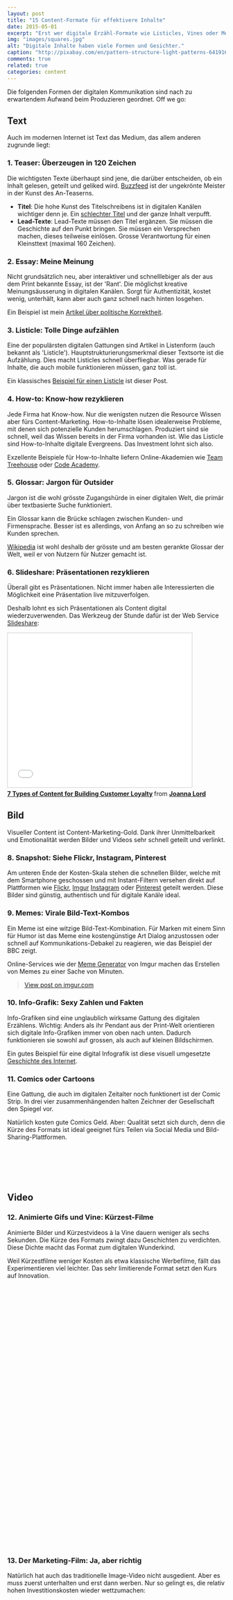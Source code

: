 ```yaml
---
layout: post
title: "15 Content-Formate für effektivere Inhalte"
date: 2015-05-01
excerpt: "Erst wer digitale Erzähl-Formate wie Listicles, Vines oder Memes beherrscht, produziert Inhalte, die gefallen, geteilt und verlinkt werden."
img: "images/squares.jpg"
alt: "Digitale Inhalte haben viele Formen und Gesichter."
caption: "http://pixabay.com/en/pattern-structure-light-patterns-641916/"
comments: true
related: true
categories: content
---
```


Die folgenden Formen der digitalen Kommunikation sind nach zu erwartendem Aufwand beim Produzieren geordnet. Off we go:

## Text
Auch im modernen Internet ist Text das Medium, das allem anderen zugrunde liegt:

### 1. Teaser: Überzeugen in 120 Zeichen
Die wichtigsten Texte überhaupt sind jene, die darüber entscheiden, ob ein Inhalt gelesen, geteilt und geliked wird. [Buzzfeed](http://www.buzzfeed.com/) ist der ungekrönte Meister in der Kunst des An-Teaserns. 

- **Titel**: Die hohe Kunst des Titelschreibens ist in digitalen Kanälen wichtiger denn je. Ein [schlechter Titel](/vom-guten-titel) und der ganze Inhalt verpufft.
- **Lead-Texte**: Lead-Texte müssen den Titel ergänzen. Sie müssen die Geschichte auf den Punkt bringen. Sie müssen ein Versprechen  machen, dieses teilweise einlösen. Grosse Verantwortung für einen Kleinsttext (maximal 160 Zeichen). 

### 2. Essay: Meine Meinung
Nicht grundsätzlich neu, aber interaktiver und schnelllebiger als der aus dem Print bekannte Essay, ist der 'Rant'. Die möglichst kreative Meinungsäusserung in digitalen Kanälen. Sorgt für Authentizität, kostet wenig, unterhält, kann aber auch ganz schnell nach hinten losgehen.

Ein Beispiel ist mein [Artikel über politische Korrektheit](/politisch-korrekt).

### 3. Listicle: Tolle Dinge aufzählen
Eine der populärsten digitalen Gattungen sind Artikel in Listenform (auch bekannt als 'Listicle'). Hauptstrukturierungsmerkmal dieser Textsorte ist die Aufzählung. Dies macht Listicles schnell überfliegbar. Was gerade für Inhalte, die auch mobile funktionieren müssen, ganz toll ist.

Ein klassisches [Beispiel für einen Listicle](/abstraktes-konkret) ist dieser Post.

### 4. How-to: Know-how rezyklieren
Jede Firma hat Know-how. Nur die wenigsten nutzen die Resource Wissen aber fürs Content-Marketing. How-to-Inhalte lösen idealerweise Probleme, mit denen sich potenzielle Kunden herumschlagen. Produziert sind sie schnell, weil das Wissen bereits in der Firma vorhanden ist. Wie das Listicle sind How-to-Inhalte digitale Evergreens. Das Investment lohnt sich also.

Exzellente Beispiele für How-to-Inhalte liefern Online-Akademien wie [Team Treehouse](https://teamtreehouse.com/) oder [Code Academy](http://www.codecademy.com/).

### 5. Glossar: Jargon für Outsider
Jargon ist die wohl grösste Zugangshürde in einer digitalen Welt, die primär über textbasierte Suche funktioniert.  

Ein Glossar kann die Brücke schlagen zwischen Kunden- und Firmensprache. Besser ist es allerdings, von Anfang an so zu schreiben wie Kunden sprechen.

[Wikipedia](https://www.wikipedia.org/) ist wohl deshalb der grösste und am besten gerankte Glossar der Welt, weil er von Nutzern für Nutzer gemacht ist.

### 6. Slideshare: Präsentationen rezyklieren
Überall gibt es Präsentationen. Nicht immer haben alle Interessierten die Möglichkeit eine Präsentation live mitzuverfolgen. 

Deshalb lohnt es sich Präsentationen als Content digital wiederzuverwenden. Das Werkzeug der Stunde dafür ist der Web Service [Slideshare](http://www.slideshare.net/):

<div class="frame">
	<iframe src="/loader.gif" data-layzr="//www.slideshare.net/slideshow/embed_code/key/sZ9bEdpVlE6oMM" width="425" height="355" frameborder="0" marginwidth="0" marginheight="0" scrolling="no" style="border:1px solid #CCC; border-width:1px; margin-bottom:5px; max-width: 100%;" allowfullscreen> </iframe> <div style="margin-bottom:5px"> <strong> <a href="//www.slideshare.net/JoannaLord/7-types-of-content-for-building-customer-loyalty" title="7 Types of Content for Building Customer Loyalty" target="_blank">7 Types of Content for Building Customer Loyalty</a> </strong> from <strong><a href="//www.slideshare.net/JoannaLord" target="_blank">Joanna Lord</a></strong> </div>
</div>



## Bild
Visueller Content ist Content-Marketing-Gold. Dank ihrer Unmittelbarkeit und Emotionalität werden Bilder und Videos sehr schnell geteilt und verlinkt.

### 8. Snapshot: Siehe Flickr, Instagram, Pinterest
Am unteren Ende der Kosten-Skala stehen die schnellen Bilder, welche mit dem Smartphone geschossen und mit Instant-Filtern versehen direkt auf Plattformen wie [Flickr](https://www.flickr.com/), [Imgur](http://imgur.com/) [Instagram](https://instagram.com/) oder [Pinterest](https://www.pinterest.com/) geteilt werden. Diese Bilder sind günstig, authentisch und für digitale Kanäle ideal. 

### 9. Memes: Virale Bild-Text-Kombos
Ein Meme ist eine witzige Bild-Text-Kombination. Für Marken mit einem Sinn für Humor ist das Meme eine kostengünstige Art Dialog anzustossen oder schnell auf Kommunikations-Debakel zu reagieren, wie das Beispiel der BBC zeigt. 

Online-Services wie der [Meme Generator](http://imgur.com/memegen) von Imgur machen das Erstellen von Memes zu einer Sache von Minuten.

<div class="frame">
<blockquote frameboder="0" class="imgur-embed-pub" lang="en" data-id="TJK1I4p"><a href="//imgur.com/TJK1I4p">View post on imgur.com</a></blockquote><script async data-layzr="//s.imgur.com/min/embed.js" charset="utf-8"></script>
</div>

### 10. Info-Grafik: Sexy Zahlen und Fakten

Info-Grafiken sind eine unglaublich wirksame Gattung des digitalen Erzählens. Wichtig: Anders als ihr Pendant aus der Print-Welt orientieren sich digitale Info-Grafiken immer von oben nach unten. Dadurch funktionieren sie sowohl auf grossen, als auch auf kleinen Bildschirmen.

Ein gutes Beispiel für eine digital Infografik ist diese visuell umgesetzte [Geschichte des Internet](http://imgur.com/gallery/2alXPQI).


### 11. Comics oder Cartoons
Eine Gattung, die auch im digitalen Zeitalter noch funktionert ist der Comic Strip. In drei vier zusammenhängenden halten Zeichner der Gesellschaft den Spiegel vor.

Natürlich kosten gute Comics Geld. Aber: Qualität setzt sich durch, denn die Kürze des Formats ist ideal geeignet fürs Teilen  via Social Media und Bild-Sharing-Plattformen.

<div class="frame">
	<iframe data-layzr="https://www.flickr.com/photos/hubspot/3196650975/in/photolist-6i88T9-9o3ca-3CUrT3-3gL1ZP-4XuNSB-nzHSKN-5StEXZ-giAUwE-6efkWB-2Tm1Ve-7k6afn-6B5kFg-8h91kD-5PyKUi-7xoW9D-6VioLG-8sT5Y6-72tm9y-6Vev6D-2TkFQM-98xhxq-3keWeh-6iTsxV-3zVm4o-e5JhS3-crogds-pMDofF-9VyKmF-73wC9H-gvTq8B-3bk6NK-dW5dky-6Vev5D-5yTSg3-5XMfiR-92SwtA-6oSfBE-6vN5Z8-kdXdoN-9Jmnm-34upJs-5TkXB2-3gL1X8-7rk2Ti-6VioNG-2LoZD9-6ViyYu-6MF497-2TkFLp-amGiTE/player/" width="75" height="75" frameborder="0" allowfullscreen webkitallowfullscreen mozallowfullscreen oallowfullscreen msallowfullscreen></iframe>
</div>

## Video

### 12. Animierte Gifs und Vine: Kürzest-Filme
Animierte Bilder und Kürzestvideos à la Vine dauern weniger als sechs Sekunden. Die Kürze des Formats zwingt dazu Geschichten zu verdichten. Diese Dichte macht das Format zum digitalen Wunderkind. 

Weil Kürzestfilme weniger Kosten als etwa klassische Werbefilme, fällt das Experimentieren viel leichter. Das sehr limitierende Format setzt den Kurs auf Innovation.

<div class="frame">
	<iframe data-layzr="https://vine.co/v/bUhnQOQ2HUe/embed/simple" width="600" height="600" frameborder="0"></iframe><script data-layzr="https://platform.vine.co/static/scripts/embed.js"></script>
</div>

### 13. Der Marketing-Film: Ja, aber richtig
Natürlich hat auch das traditionelle Image-Video nicht ausgedient. Aber es muss zuerst unterhalten und erst dann werben. Nur so gelingt es, die relativ hohen Investitionskosten wieder wettzumachen:

<div class="frame">
	<iframe width="560" height="315" data-layzr="https://www.youtube.com/embed/ZUG9qYTJMsI" frameborder="0" allowfullscreen></iframe>
</div>

## Interaktive Medien

### 14. Interaktives Storytelling
Interaktives Storytelling ist nicht mehr nur den ganz Grossen vorbehalten (siehe [Snow Fall](http://www.nytimes.com/projects/2012/snow-fall/#/?part=tunnel-creek) der New York Times). Die folgenden Tools machen interaktives Storytelling zum spielerischen Vergnügen für alle, die es versuchen wollen:

- [Line](https://line.do/ww): Line macht das Gestalten von multimedialen Zeitsträngen zum Kinderspiel.
- [Medium.com](https://medium.com/): Bringt die Form des klassischen Artikels ins digitale Zeitalter.
- [Fold](https://readfold.com/): Macht mehrschichtiges Erzählen digital. Toll für tiefergehenden Content.
- [Storify](https://storify.com/): Mit Social Media, Text, Grafik und Film Geschichten erzählen.

### 15. Games: Spielend Kunden gewinnen
Gameification ist in aller Munde: Interfaces sollen motivieren, Einkäufe belohnt und Käufer konditioniert werden. Es geht aber noch besser als Cumulus-Punkte-Jagd. Online Games sind ein sehr effektives Mittel um Spieler -- und mögliche Kunden -- anhaltend zu prägen.

Die Investitionen für ein Werbe-Game stemmen aber erst wenige Firmen. Dass es sich sehr wohl lohnen kann, zeigt die [Erfolgsgeschichte von Twist, Lick, Dunk](http://blog.carnivalmobile.com/how-oreo-created-the-1-app-in-the-app-store/), dem Game eines amerikanischen Keks-Herstellers. 

<div class="frame">
	<iframe width="560" height="315" data-layzr="https://www.youtube.com/embed/D93m60nsvDM" frameborder="0" allowfullscreen></iframe>
</div>

Kennen Sie ein Content-Format, das mir entgangen ist? Sagen Sie mir Bescheid!

